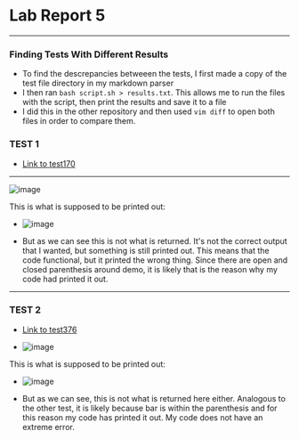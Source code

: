 # Lab Report 5

***
### **Finding Tests With Different Results**
- To find the descrepancies betweeen the tests, I first made a copy of the test file directory in my markdown parser
- I then ran `bash script.sh > results.txt`. This allows me to run the files with the script, then print the results and save it to a file
- I did this in the other repository and then used `vim diff` to open both files in order to compare them.

### TEST 1
- [Link to test170](https://github.com/nidhidhamnani/markdown-parser/blob/main/test-files/170.md)
***

![image](https://user-images.githubusercontent.com/100736576/172103066-04fe8b38-6528-4e00-a2e0-6108bbefa28b.png)

This is what is supposed to be printed out:
- ![image](https://user-images.githubusercontent.com/100736576/172107298-46e39eeb-4e61-4e77-ad92-4885f8e142e6.png)

- But as we can see this is not what is returned.  It's not the correct output that I wanted, but something is still printed out. This means that the code functional, but it printed the wrong thing. Since there are open and closed parenthesis around demo, it is likely that is the reason why my code had printed it out. 
***

### TEST 2
- [Link to test376](https://github.com/nidhidhamnani/markdown-parser/blob/main/test-files/376.md)

- ![image](https://user-images.githubusercontent.com/100736576/172113785-5186c613-7160-4b72-b2ae-5856a8967caa.png)

This is what is supposed to be printed out:
- ![image](https://user-images.githubusercontent.com/100736576/172114347-5c43994b-5e59-4903-a22d-3cd442ec8142.png)

- But as we can see, this is not what is returned here either. Analogous to the other test, it is likely because bar is within the parenthesis and for this reason my code has printed it out. My code does not have an extreme error. 
